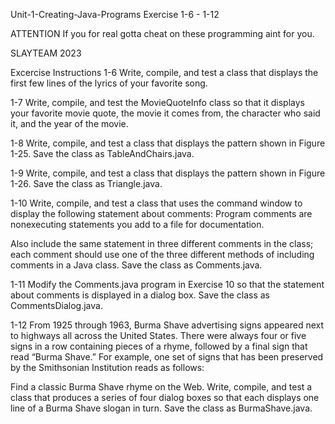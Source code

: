 Unit-1-Creating-Java-Programs
Exercise 1-6 - 1-12

ATTENTION If you for real gotta cheat on these programming aint for you.

SLAYTEAM 2023

Excercise Instructions
1-6
Write, compile, and test a class that displays the first few lines of the lyrics of your favorite song.

1-7
Write, compile, and test the MovieQuoteInfo class so that it displays your favorite movie quote, the movie it comes from, the character who said it, and the year of the movie.

1-8
Write, compile, and test a class that displays the pattern shown in Figure 1-25. Save the class as TableAndChairs.java.

1-9
Write, compile, and test a class that displays the pattern shown in Figure 1-26. Save the class as Triangle.java.

1-10
Write, compile, and test a class that uses the command window to display the following statement about comments: Program comments are nonexecuting statements you add to a file for documentation.

Also include the same statement in three different comments in the class; each comment should use one of the three different methods of including comments in a Java class. Save the class as Comments.java.

1-11
Modify the Comments.java program in Exercise 10 so that the statement about comments is displayed in a dialog box. Save the class as CommentsDialog.java.

1-12
From 1925 through 1963, Burma Shave advertising signs appeared next to highways all across the United States. There were always four or five signs in a row containing pieces of a rhyme, followed by a final sign that read “Burma Shave.” For example, one set of signs that has been preserved by the Smithsonian Institution reads as follows:

Find a classic Burma Shave rhyme on the Web. Write, compile, and test a class that produces a series of four dialog boxes so that each displays one line of a Burma Shave slogan in turn. Save the class as BurmaShave.java.
